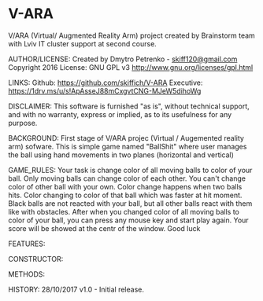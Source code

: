 # V-ARA
V/ARA (Virtual/ Augmented Reality Arm) project created by Brainstorm team with Lviv IT cluster support at second course.

AUTHOR/LICENSE:
Created by Dmytro Petrenko - skiff120@gmail.com 
Copyright 2016 License: GNU GPL v3 http://www.gnu.org/licenses/gpl.html

LINKS:
Github: https://github.com/skiffich/V-ARA 
Executive: https://1drv.ms/u/s!ApAsseJ88mCxgvtCNG-MJeW5dihoWg

DISCLAIMER:
This software is furnished "as is", without technical support, and with no  warranty, express or implied, as to its usefulness for any purpose.

BACKGROUND:
First stage of V/ARA projec (Virtual / Augemented reality arm) sofware. This is simple game named "BallShit" where user manages the ball using hand movements in two planes (horizontal and vertical)

GAME_RULES:
Your task is change color of all moving balls to color of your ball. 
Only moving balls can change color of each other. You can't change color of other ball with your own. Color change happens when two balls hits. Color changing to color of that ball which was faster at hit moment. 
Black balls are not reacted with your ball, but all other balls react with them like with obstacles.
After when you changed color of all moving balls to color of your ball, you can press any mouse key and start play again. Your score will be showed at the centr of the window.
Good luck

FEATURES:


CONSTRUCTOR:


METHODS:


HISTORY:
28/10/2017 v1.0 - Initial release.